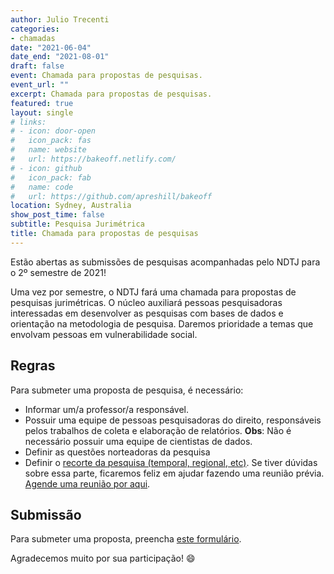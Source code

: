 ```yaml
---
author: Julio Trecenti
categories:
- chamadas
date: "2021-06-04"
date_end: "2021-08-01"
draft: false
event: Chamada para propostas de pesquisas.
event_url: ""
excerpt: Chamada para propostas de pesquisas.
featured: true
layout: single
# links:
# - icon: door-open
#   icon_pack: fas
#   name: website
#   url: https://bakeoff.netlify.com/
# - icon: github
#   icon_pack: fab
#   name: code
#   url: https://github.com/apreshill/bakeoff
location: Sydney, Australia
show_post_time: false
subtitle: Pesquisa Jurimétrica
title: Chamada para propostas de pesquisas
---
```


Estão abertas as submissões de pesquisas acompanhadas pelo NDTJ para o 2º semestre de 2021!

Uma vez por semestre, o NDTJ fará uma chamada para propostas de pesquisas jurimétricas. O núcleo auxiliará pessoas pesquisadoras interessadas em desenvolver as pesquisas com bases de dados e orientação na metodologia de pesquisa. Daremos prioridade a temas que envolvam pessoas em vulnerabilidade social.

## Regras

Para submeter uma proposta de pesquisa, é necessário:

- Informar um/a professor/a responsável.
- Possuir uma equipe de pessoas pesquisadoras do direito, responsáveis pelos trabalhos de coleta e elaboração de relatórios. __Obs__: Não é necessário possuir uma equipe de cientistas de dados.
- Definir as questões norteadoras da pesquisa
- Definir o [recorte da pesquisa (temporal, regional, etc)](https://forum.abj.org.br/t/como-obter-dados-de-processos-judiciais/40). Se tiver dúvidas sobre essa parte, ficaremos feliz em ajudar fazendo uma reunião prévia. [Agende uma reunião por aqui](calendly.com/jtrecenti).

## Submissão

Para submeter uma proposta, preencha [este formulário](https://docs.google.com/forms/d/e/1FAIpQLSdLFb1UtCXwoFvf4vZ1WsF2lfzeHGJlqEqqMaXHmW6i3XFHMQ/viewform).

Agradecemos muito por sua participação! :smile:


